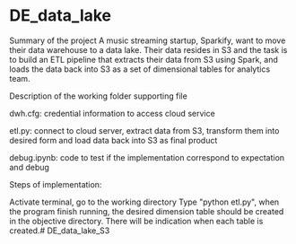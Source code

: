 # DE_data_lake

Summary of the project A music streaming startup, Sparkify, want to move their data warehouse to a data lake. Their data resides in S3 and the task is to build an ETL pipeline that extracts their data from S3 using Spark, and loads the data back into S3 as a set of dimensional tables for analytics team.

Description of the working folder supporting file

dwh.cfg: credential information to access cloud service

etl.py: connect to cloud server, extract data from S3, transform them into desired form and load data back into S3 as final product

debug.ipynb: code to test if the implementation correspond to expectation and debug

Steps of implementation:

Activate terminal, go to the working directory Type "python etl.py", when the program finish running, the desired dimension table should be created in the objective directory. There will be indication when each table is created.# DE_data_lake_S3
